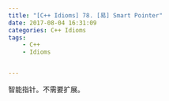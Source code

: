 ```yaml
---
title: "[C++ Idioms] 78. [易] Smart Pointer"
date: 2017-08-04 16:31:09
categories: C++ Idioms
tags:
    - C++
    - Idioms


---
```

智能指针。<!--more-->不需要扩展。